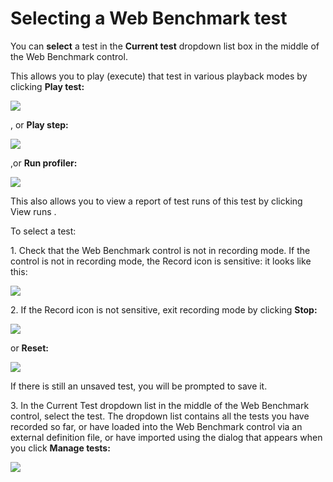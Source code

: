 # Selecting a Web Benchmark test

You can **select** a test in the **Current test** dropdown list box in the middle of the Web Benchmark control.

This allows you to play (execute) that test in various playback modes by clicking **Play test:**

![](/api/Web%20and%20app%20UIs/Testing%20your%20web%20application%20with%20USoft%20Web%20Benchmark/assets/02cc8d44-c1c9-42ac-87e7-b679021560f5.png)

, or **Play step:**

![](/api/Web%20and%20app%20UIs/Testing%20your%20web%20application%20with%20USoft%20Web%20Benchmark/assets/d56a2f47-6821-4ceb-80aa-9d78812a1cad.png)

,or **Run profiler:**

![](/api/Web%20and%20app%20UIs/Testing%20your%20web%20application%20with%20USoft%20Web%20Benchmark/assets/d288b65c-82b1-4343-b8ef-fe1f8b4ff0ee.png)

This also allows you to view a report of test runs of this test by clicking View runs . 

To select a test:

1. Check that the Web Benchmark control is not in recording mode. If the control is not in recording mode, the Record icon is sensitive: it looks like this:

![](/api/Web%20and%20app%20UIs/Testing%20your%20web%20application%20with%20USoft%20Web%20Benchmark/assets/08567356-0eac-4477-9811-4b5ab9e707a1.png)

2. If the Record icon is not sensitive, exit recording mode by clicking **Stop:**

![](/api/Web%20and%20app%20UIs/Testing%20your%20web%20application%20with%20USoft%20Web%20Benchmark/assets/241f99cc-f51c-40cf-bb37-c1fa0292ddb2.png)

or **Reset:**

![](/api/Web%20and%20app%20UIs/Testing%20your%20web%20application%20with%20USoft%20Web%20Benchmark/assets/c2e07281-9e65-4367-a0ff-7e4bccc3a931.png)

If there is still an unsaved test, you will be prompted to save it.

3. In the Current Test dropdown list in the middle of the Web Benchmark control, select the test. The dropdown list contains all the tests you have recorded so far, or have loaded into the Web Benchmark control via an external definition file, or have imported using the dialog that appears when you click **Manage tests:**

![](/api/Web%20and%20app%20UIs/Testing%20your%20web%20application%20with%20USoft%20Web%20Benchmark/assets/7c6e119c-0f81-4baf-88c4-15b2e63833ac.png)

 